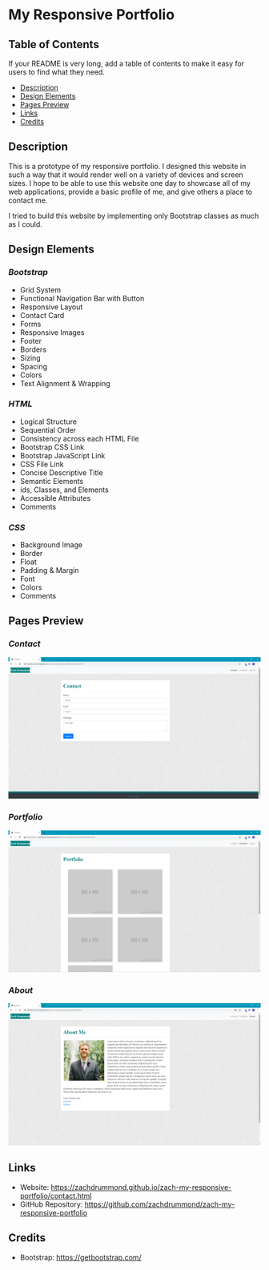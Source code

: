 # My Responsive Portfolio

## Table of Contents

If your README is very long, add a table of contents to make it easy for users to find what they need.

* [Description](#Description)
* [Design Elements](#Design-Elements)
* [Pages Preview](#Pages-Preview)
* [Links](#Links)
* [Credits](#Credits)

## Description
This is a prototype of my responsive portfolio. I designed this website in such a way that it would render well on a variety of devices and screen sizes. I hope to be able to use this website one day to showcase all of my web applications, provide a basic profile of me, and give others a place to contact me.

I tried to build this website by implementing only Bootstrap classes as much as I could.

## Design Elements
### *Bootstrap*
* Grid System
* Functional Navigation Bar with Button
* Responsive Layout
* Contact Card
* Forms
* Responsive Images
* Footer
* Borders
* Sizing
* Spacing
* Colors
* Text Alignment & Wrapping

### *HTML*
* Logical Structure
* Sequential Order
* Consistency across each HTML File
* Bootstrap CSS Link
* Bootstrap JavaScript Link
* CSS File Link
* Concise Descriptive Title
* Semantic Elements
* ids, Classes, and Elements
* Accessible Attributes
* Comments

### *CSS*
* Background Image
* Border
* Float
* Padding & Margin
* Font
* Colors
* Comments

## Pages Preview
### *Contact*
![Screenshot](ContactScreenshot.png)

### *Portfolio*
![Screenshot](PortfolioScreenshot.png)

### *About*
![Screenshot](AboutScreenshot.png)

## Links
* Website: https://zachdrummond.github.io/zach-my-responsive-portfolio/contact.html
* GitHub Repository: https://github.com/zachdrummond/zach-my-responsive-portfolio

## Credits
* Bootstrap: https://getbootstrap.com/